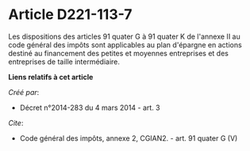 # Article D221-113-7

Les dispositions des articles 91 quater G à 91 quater K de l'annexe II au code général des impôts sont applicables au plan
d'épargne en actions destiné au financement des petites et moyennes entreprises et des entreprises de taille intermédiaire.

**Liens relatifs à cet article**

_Créé par_:

  - Décret n°2014-283 du 4 mars 2014 - art. 3

_Cite_:

  - Code général des impôts, annexe 2, CGIAN2. - art. 91 quater G (V)
